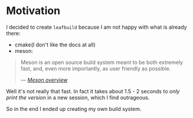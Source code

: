 # Motivation

I decided to create `leafbuild` because I am not happy with what
is already there:
- cmake(I don't like the docs at all)
- meson:
> Meson is an open source build system meant to be both extremely fast, and,
>even more importantly, as user friendly as possible.
>
> &mdash; <cite><a href="https://mesonbuild.com/index.html#overview">Meson overview</a></cite>

Well it's not really that fast. In fact it takes about 1.5 - 2 seconds to
*only print the version* in a new session, which I find outrageous.

So in the end I ended up creating my own build system.
